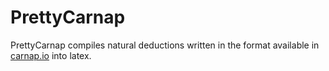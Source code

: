 # PrettyCarnap
PrettyCarnap compiles natural deductions written in the format available in [carnap.io](https://carnap.io/)
into latex.
